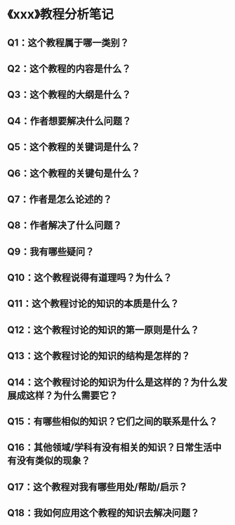 # 《xxx》教程分析笔记

## Q1：这个教程属于哪一类别？

## Q2：这个教程的内容是什么？

## Q3：这个教程的大纲是什么？

## Q4：作者想要解决什么问题？

## Q5：这个教程的关键词是什么？

## Q6：这个教程的关键句是什么？

## Q7：作者是怎么论述的？

## Q8：作者解决了什么问题？

## Q9：我有哪些疑问？

## Q10：这个教程说得有道理吗？为什么？

## Q11：这个教程讨论的知识的本质是什么？

## Q12：这个教程讨论的知识的第一原则是什么？

## Q13：这个教程讨论的知识的结构是怎样的？

## Q14：这个教程讨论的知识为什么是这样的？为什么发展成这样？为什么需要它？

## Q15：有哪些相似的知识？它们之间的联系是什么？

## Q16：其他领域/学科有没有相关的知识？日常生活中有没有类似的现象？

## Q17：这个教程对我有哪些用处/帮助/启示？

## Q18：我如何应用这个教程的知识去解决问题？
